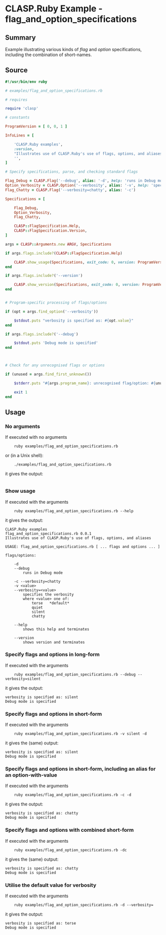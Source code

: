 # CLASP.Ruby Example - **flag_and_option_specifications**

## Summary

Example illustrating various kinds of *flag* and *option* specifications, including the combination of short-names.

## Source

```ruby
#!/usr/bin/env ruby

# examples/flag_and_option_specifications.rb

# requires

require 'clasp'

# constants

ProgramVersion = [ 0, 0, 1 ]

InfoLines = [

    'CLASP.Ruby examples',
    :version,
    "Illustrates use of CLASP.Ruby's use of flags, options, and aliases",
    '',
]

# Specify specifications, parse, and checking standard flags

Flag_Debug = CLASP.Flag('--debug', alias: '-d', help: 'runs in Debug mode')
Option_Verbosity = CLASP.Option('--verbosity', alias: '-v', help: 'specifies the verbosity', values: [ 'terse', 'quiet', 'silent', 'chatty' ], default_value: 'terse')
Flag_Chatty = CLASP.Flag('--verbosity=chatty', alias: '-c')

Specifications = [

	Flag_Debug,
	Option_Verbosity,
	Flag_Chatty,

    CLASP::FlagSpecification.Help,
    CLASP::FlagSpecification.Version,
]

args = CLASP::Arguments.new ARGV, Specifications

if args.flags.include?(CLASP::FlagSpecification.Help)

    CLASP.show_usage(Specifications, exit_code: 0, version: ProgramVersion, stream: $stdout, info_lines: InfoLines, default_indicator: '*default*')
end

if args.flags.include?('--version')

    CLASP.show_version(Specifications, exit_code: 0, version: ProgramVersion, stream: $stdout)
end


# Program-specific processing of flags/options

if (opt = args.find_option('--verbosity'))

	$stdout.puts "verbosity is specified as: #{opt.value}"
end

if args.flags.include?('--debug')

	$stdout.puts 'Debug mode is specified'
end



# Check for any unrecognised flags or options

if (unused = args.find_first_unknown())

	$stderr.puts "#{args.program_name}: unrecognised flag/option: #{unused}"

    exit 1
end
```

## Usage

### No arguments

If executed with no arguments

```
    ruby examples/flag_and_option_specifications.rb
```

or (in a Unix shell):

```
    ./examples/flag_and_option_specifications.rb
```

it gives the output:

```
```

### Show usage

If executed with the arguments

```
    ruby examples/flag_and_option_specifications.rb --help
```

it gives the output:

```
CLASP.Ruby examples
flag_and_option_specifications.rb 0.0.1
Illustrates use of CLASP.Ruby's use of flags, options, and aliases

USAGE: flag_and_option_specifications.rb [ ... flags and options ... ]

flags/options:

	-d
	--debug
		runs in Debug mode

	-c --verbosity=chatty
	-v <value>
	--verbosity=<value>
		specifies the verbosity
		where <value> one of:
			terse	*default*
			quiet
			silent
			chatty

	--help
		shows this help and terminates

	--version
		shows version and terminates
```

### Specify flags and options in long-form

If executed with the arguments

```
    ruby examples/flag_and_option_specifications.rb --debug --verbosity=silent
```

it gives the output:

```
verbosity is specified as: silent
Debug mode is specified
```

### Specify flags and options in short-form

If executed with the arguments

```
    ruby examples/flag_and_option_specifications.rb -v silent -d
```

it gives the (same) output:

```
verbosity is specified as: silent
Debug mode is specified
```

### Specify flags and options in short-form, including an alias for an option-with-value

If executed with the arguments

```
    ruby examples/flag_and_option_specifications.rb -c -d
```

it gives the output:

```
verbosity is specified as: chatty
Debug mode is specified
```

### Specify flags and options with combined short-form

If executed with the arguments

```
    ruby examples/flag_and_option_specifications.rb -dc
```

it gives the (same) output:

```
verbosity is specified as: chatty
Debug mode is specified
```

### Utilise the default value for verbosity

If executed with the arguments

```
    ruby examples/flag_and_option_specifications.rb -d --verbosity=
```

it gives the output:

```
verbosity is specified as: terse
Debug mode is specified
```



